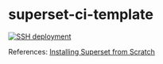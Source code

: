 # superset-ci-template
[![SSH deployment](https://github.com/datnguye/superset-ci-template/actions/workflows/ssh-to-server.yml/badge.svg?branch=main)](https://github.com/datnguye/superset-ci-template/actions/workflows/ssh-to-server.yml)

References: [Installing Superset from Scratch](https://superset.apache.org/docs/installation/installing-superset-from-scratch)
